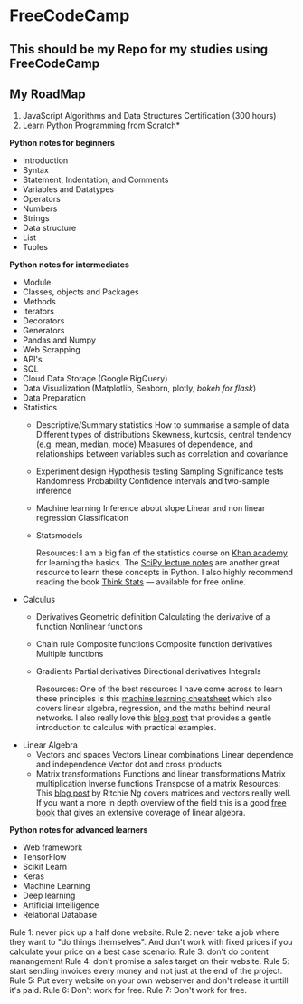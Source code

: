 # FreeCodeCamp

## This should be my Repo for my studies using FreeCodeCamp

## My RoadMap

1. JavaScript Algorithms and Data Structures Certification (300 hours)
2. Learn Python Programming from Scratch*

**Python notes for beginners**
- Introduction
- Syntax
- Statement, Indentation, and Comments
- Variables and Datatypes
- Operators
- Numbers
- Strings
- Data structure
- List
- Tuples

**Python notes for intermediates**
- Module
- Classes, objects and Packages
- Methods
- Iterators
- Decorators
- Generators
- Pandas and Numpy
- Web Scrapping
- API's
- SQL
- Cloud Data Storage (Google BigQuery)
- Data Visualization (Matplotlib, Seaborn, plotly, *bokeh for flask*)
- Data Preparation
- Statistics
    - Descriptive/Summary statistics
        How to summarise a sample of data
        Different types of distributions
        Skewness, kurtosis, central tendency (e.g. mean, median, mode)
        Measures of dependence, and relationships between variables such as correlation and covariance
    - Experiment design
        Hypothesis testing
        Sampling
        Significance tests
        Randomness
        Probability
        Confidence intervals and two-sample inference
    - Machine learning
        Inference about slope
        Linear and non linear regression
        Classification
    - Statsmodels
    
        Resources: I am a big fan of the statistics course on [Khan academy](https://www.khanacademy.org/math/statistics-probability) for learning the basics. The [SciPy             lecture notes](https://www.scipy-lectures.org/packages/statistics/index.html) are another great resource to learn these concepts in Python. I also highly                 recommend reading the book [Think Stats](http://www.greenteapress.com/thinkstats/) — available for free online.
- Calculus
    - Derivatives
        Geometric definition
        Calculating the derivative of a function
        Nonlinear functions
    - Chain rule
        Composite functions
        Composite function derivatives
        Multiple functions
    - Gradients
        Partial derivatives
        Directional derivatives
        Integrals
        
        Resources: One of the best resources I have come across to learn these principles is this 
                    [machine learning cheatsheet](https://ml-cheatsheet.readthedocs.io/en/latest/calculus.html#gradients) which also covers linear algebra, regression,                       and the maths behind neural networks. I also really love this 
                    [blog post](https://betterexplained.com/articles/a-gentle-introduction-to-learning-calculus/) that provides a gentle introduction to calculus with                       practical examples.
- Linear Algebra
    - Vectors and spaces
        Vectors
        Linear combinations
        Linear dependence and independence
        Vector dot and cross products
    - Matrix transformations
        Functions and linear transformations
        Matrix multiplication
        Inverse functions
        Transpose of a matrix
                Resources: This [blog post](https://www.ritchieng.com/linear-algebra-machine-learning/) by Ritchie Ng covers matrices and vectors really well. If you                                 want a more in depth overview of the field this is a good [free book](http://joshua.smcvt.edu/linearalgebra/book.pdf) that gives an extensive                             coverage of linear algebra.
                
**Python notes for advanced learners**
- Web framework
- TensorFlow
- Scikit Learn
- Keras
- Machine Learning
- Deep learning
- Artificial Intelligence
- Relational Database

Rule 1: never pick up a half done website. 
Rule 2: never take a job where they want to "do things themselves". And don't work with fixed prices if you calculate your price on a best case scenario. 
Rule 3: don't do content manangement 
Rule 4: don't promise a sales target on their website.
Rule 5: start sending invoices every money and not just at the end of the project. 
Rule 5: Put every website on your own webserver and don't release it untill it's paid. 
Rule 6: Don't work for free. 
Rule 7: Don't work for free.

